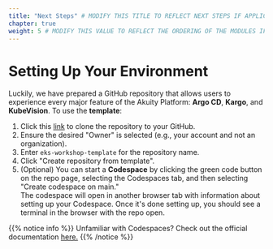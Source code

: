 ```yaml
---
title: "Next Steps" # MODIFY THIS TITLE TO REFLECT NEXT STEPS IF APPLICABLE
chapter: true
weight: 5 # MODIFY THIS VALUE TO REFLECT THE ORDERING OF THE MODULES IF APPLICABLE
---
```


# Setting Up Your Environment
Luckily, we have prepared a GitHub repository that allows users to experience every major feature of the Akuity Platform: **Argo CD**, **Kargo**, and **KubeVision**.
To use the <b>template</b>:
<ol>
<li>Click this <a href="https://github.com/akuity/eks-workshop-template/generate">link</a> to clone the repository to your GitHub.</li>
<li>Ensure the desired "Owner" is selected (e.g., your account and not an organization).
<li>Enter <code>eks-workshop-template</code> for the repository name. </li>
<li>Click "Create repository from template".</li>
<li>(Optional) You can start a <b>Codespace</b> by clicking the green code button on the repo page, selecting the Codespaces tab, and then selecting "Create codespace on main." <br>
The codespace will open in another browser tab with information about setting up your Codespace. Once it's done setting up, you should see a terminal in the browser with the repo open.</li>
</ol>


{{% notice info %}}
Unfamiliar with Codespaces? Check out the official documentation [here.](https://docs.github.com/en/codespaces/overview)
{{% /notice %}}